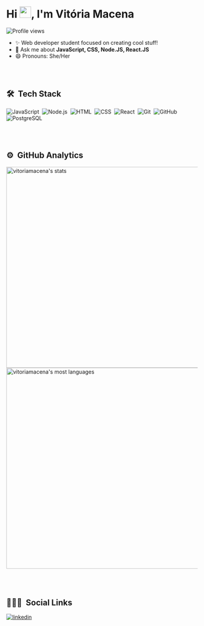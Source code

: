 <h1 align="left">Hi <img src="https://raw.githubusercontent.com/kaueMarques/kaueMarques/master/hi.gif" width="30px">, I'm Vitória Macena</h1>
<p align="left"> <img src="https://komarev.com/ghpvc/?username=vitoriamacena&color=pink" alt="Profile views" /> </p>

- ✨ Web developer student focused on creating cool stuff!
- 💬 Ask me about **JavaScript, CSS, Node.JS, React.JS**
- 😄 Pronouns: She/Her

<br><br>

## 🛠 &nbsp;Tech Stack

![JavaScript](https://img.shields.io/badge/-JavaScript-05122A?style=flat&logo=javascript)&nbsp;
![Node.js](https://img.shields.io/badge/-Node.js-05122A?style=flat&logo=node.js)&nbsp;
![HTML](https://img.shields.io/badge/-HTML-05122A?style=flat&logo=HTML5)&nbsp;
![CSS](https://img.shields.io/badge/-CSS-05122A?style=flat&logo=CSS3&logoColor=1572B6)&nbsp;
![React](https://img.shields.io/badge/-React-05122A?style=flat&logo=react)&nbsp;
![Git](https://img.shields.io/badge/-Git-05122A?style=flat&logo=git)&nbsp;
![GitHub](https://img.shields.io/badge/-GitHub-05122A?style=flat&logo=github)&nbsp;
![PostgreSQL](https://img.shields.io/badge/-PostgreSQL-05122A?style=flat&logo=postgresql)&nbsp;

<br><br>

## ⚙️ &nbsp;GitHub Analytics

<p align="left">
<img width="530em" src="https://github-readme-stats.vercel.app/api?username=vitoriamacena&show_icons=true&theme=vision-friendly-dark" alt="vitoriamacena's stats"/>
<img width="530em" src="https://github-readme-stats.vercel.app/api/top-langs/?username=vitoriamacena&layout=compact&theme=vision-friendly-dark" alt="vitoriamacena's most languages"/>
</p>

<br><br>

## 👨🏽‍🦲 &nbsp;Social Links

<a href="https://linkedin.com/in/vimmac" target="_blank">
  <img align="center" src="https://img.shields.io/badge/-vitoriamacena-05122A?style=flat&logo=linkedin" alt="linkedin"/>
</a>


